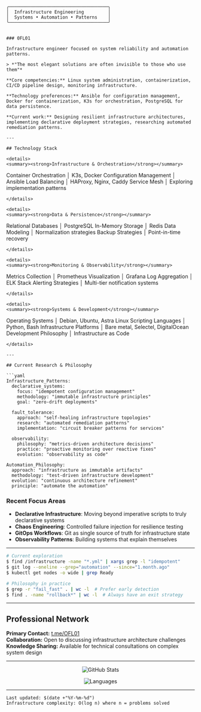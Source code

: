     ╭─────────────────────────────────────╮
    │  Infrastructure Engineering         │
    │  Systems • Automation • Patterns    │
    ╰─────────────────────────────────────╯
```

### 0FL01

Infrastructure engineer focused on system reliability and automation patterns.

> *"The most elegant solutions are often invisible to those who use them"*

**Core competencies:** Linux system administration, containerization, CI/CD pipeline design, monitoring infrastructure.

**Technology preferences:** Ansible for configuration management, Docker for containerization, K3s for orchestration, PostgreSQL for data persistence.

**Current work:** Designing resilient infrastructure architectures, implementing declarative deployment strategies, researching automated remediation patterns.

---

## Technology Stack

<details>
<summary><strong>Infrastructure & Orchestration</strong></summary>

```
Container Orchestration    │  K3s, Docker
Configuration Management   │  Ansible
Load Balancing            │  HAProxy, Nginx, Caddy
Service Mesh              │  Exploring implementation patterns
```
</details>

<details>
<summary><strong>Data & Persistence</strong></summary>

```
Relational Databases      │  PostgreSQL
In-Memory Storage         │  Redis
Data Modeling            │  Normalization strategies
Backup Strategies        │  Point-in-time recovery
```
</details>

<details>
<summary><strong>Monitoring & Observability</strong></summary>

```
Metrics Collection        │  Prometheus
Visualization            │  Grafana
Log Aggregation          │  ELK Stack
Alerting Strategies      │  Multi-tier notification systems
```
</details>

<details>
<summary><strong>Systems & Development</strong></summary>

```
Operating Systems         │  Debian, Ubuntu, Astra Linux
Scripting Languages       │  Python, Bash
Infrastructure Platforms  │  Bare metal, Selectel, DigitalOcean
Development Philosophy    │  Infrastructure as Code
```
</details>

---

## Current Research & Philosophy

```yaml
Infrastructure_Patterns:
  declarative_systems: 
    focus: "idempotent configuration management"
    methodology: "immutable infrastructure principles"
    goal: "zero-drift deployments"
    
  fault_tolerance: 
    approach: "self-healing infrastructure topologies"
    research: "automated remediation patterns"
    implementation: "circuit breaker patterns for services"
    
  observability: 
    philosophy: "metrics-driven architecture decisions"
    practice: "proactive monitoring over reactive fixes"
    evolution: "observability as code"

Automation_Philosophy:
  approach: "infrastructure as immutable artifacts"
  methodology: "test-driven infrastructure development"
  evolution: "continuous architecture refinement"
  principle: "automate the automation"
```

### Recent Focus Areas

- **Declarative Infrastructure**: Moving beyond imperative scripts to truly declarative systems
- **Chaos Engineering**: Controlled failure injection for resilience testing  
- **GitOps Workflows**: Git as single source of truth for infrastructure state
- **Observability Patterns**: Building systems that explain themselves

---

```bash
# Current exploration
$ find /infrastructure -name "*.yml" | xargs grep -l "idempotent"
$ git log --oneline --grep="automation" --since="1.month.ago"
$ kubectl get nodes -o wide | grep Ready

# Philosophy in practice
$ grep -r "fail_fast" . | wc -l  # Prefer early detection
$ find . -name "rollback*" | wc -l  # Always have an exit strategy
```

---

## Professional Network

**Primary Contact:** [t.me/OFL01](https://t.me/OFL01)  
**Collaboration:** Open to discussing infrastructure architecture challenges  
**Knowledge Sharing:** Available for technical consultations on complex system design

---

<div align="center">

![GitHub Stats](https://github-readme-stats.vercel.app/api?username=0FL01&show_icons=true&theme=dark&hide_border=true&bg_color=0d1117&text_color=c9d1d9&icon_color=58a6ff&count_private=true)

![Languages](https://github-readme-stats.vercel.app/api/top-langs/?username=0FL01&layout=compact&theme=dark&hide_border=true&bg_color=0d1117&text_color=c9d1d9)

</div>

---

```
Last updated: $(date +"%Y-%m-%d")
Infrastructure complexity: O(log n) where n = problems solved
```
